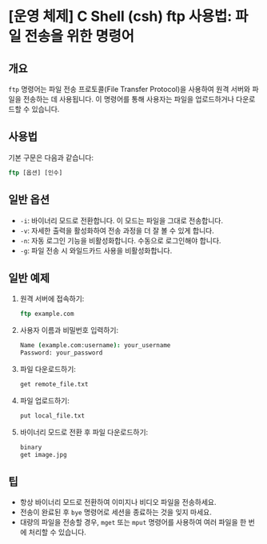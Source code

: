 # [운영 체제] C Shell (csh) ftp 사용법: 파일 전송을 위한 명령어

## 개요
`ftp` 명령어는 파일 전송 프로토콜(File Transfer Protocol)을 사용하여 원격 서버와 파일을 전송하는 데 사용됩니다. 이 명령어를 통해 사용자는 파일을 업로드하거나 다운로드할 수 있습니다.

## 사용법
기본 구문은 다음과 같습니다:
```csh
ftp [옵션] [인수]
```

## 일반 옵션
- `-i`: 바이너리 모드로 전환합니다. 이 모드는 파일을 그대로 전송합니다.
- `-v`: 자세한 출력을 활성화하여 전송 과정을 더 잘 볼 수 있게 합니다.
- `-n`: 자동 로그인 기능을 비활성화합니다. 수동으로 로그인해야 합니다.
- `-g`: 파일 전송 시 와일드카드 사용을 비활성화합니다.

## 일반 예제
1. 원격 서버에 접속하기:
   ```csh
   ftp example.com
   ```

2. 사용자 이름과 비밀번호 입력하기:
   ```csh
   Name (example.com:username): your_username
   Password: your_password
   ```

3. 파일 다운로드하기:
   ```csh
   get remote_file.txt
   ```

4. 파일 업로드하기:
   ```csh
   put local_file.txt
   ```

5. 바이너리 모드로 전환 후 파일 다운로드하기:
   ```csh
   binary
   get image.jpg
   ```

## 팁
- 항상 바이너리 모드로 전환하여 이미지나 비디오 파일을 전송하세요.
- 전송이 완료된 후 `bye` 명령어로 세션을 종료하는 것을 잊지 마세요.
- 대량의 파일을 전송할 경우, `mget` 또는 `mput` 명령어를 사용하여 여러 파일을 한 번에 처리할 수 있습니다.